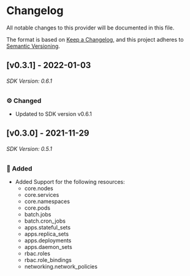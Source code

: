 # Changelog

All notable changes to this provider will be documented in this file.

The format is based on [Keep a Changelog](https://keepachangelog.com/en/1.0.0/),
and this project adheres to [Semantic Versioning](https://semver.org/spec/v2.0.0.html).



## [v0.3.1] - 2022-01-03
###### SDK Version: 0.6.1

### :gear: Changed
* Updated to SDK version v0.6.1


## [v0.3.0] - 2021-11-29
###### SDK Version: 0.5.1

### :rocket: Added
 - Added Support for the following resources:
    * core.nodes
    * core.services
    * core.namespaces
    * core.pods
    * batch.jobs
    * batch.cron_jobs
    * apps.stateful_sets
    * apps.replica_sets
    * apps.deployments
    * apps.daemon_sets
    * rbac.roles
    * rbac.role_bindings
    * networking.network_policies
